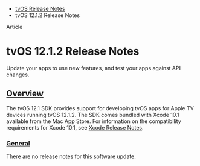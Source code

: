 - [tvOS Release Notes](https://developer.apple.com/documentation/tvos-release-notes)
- tvOS 12.1.2 Release Notes

Article

# tvOS 12.1.2 Release Notes

Update your apps to use new features, and test your apps against API changes.

## [Overview](https://developer.apple.com/documentation/tvos-release-notes/tvos-12_1_2-release-notes#overview)

The tvOS 12.1 SDK provides support for developing tvOS apps for Apple TV devices running tvOS 12.1.2. The SDK comes bundled with Xcode 10.1 available from the Mac App Store. For information on the compatibility requirements for Xcode 10.1, see [Xcode Release Notes](https://developer.apple.com/documentation/Xcode-Release-Notes).

### [General](https://developer.apple.com/documentation/tvos-release-notes/tvos-12_1_2-release-notes#General)

There are no release notes for this software update.
